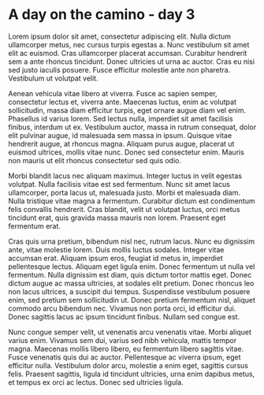 # A day on the camino - day 3

Lorem ipsum dolor sit amet, consectetur adipiscing elit. Nulla dictum ullamcorper metus, nec cursus turpis egestas a. Nunc vestibulum sit amet elit ac euismod. Cras ullamcorper placerat accumsan. Curabitur hendrerit sem a ante rhoncus tincidunt. Donec ultricies ut urna ac auctor. Cras eu nisi sed justo iaculis posuere. Fusce efficitur molestie ante non pharetra. Vestibulum ut volutpat velit.

Aenean vehicula vitae libero at viverra. Fusce ac sapien semper, consectetur lectus et, viverra ante. Maecenas luctus, enim ac volutpat sollicitudin, massa diam efficitur turpis, eget ornare augue diam vel enim. Phasellus id varius lorem. Sed lectus nulla, imperdiet sit amet facilisis finibus, interdum ut ex. Vestibulum auctor, massa in rutrum consequat, dolor elit pulvinar augue, id malesuada sem massa in ipsum. Quisque vitae hendrerit augue, at rhoncus magna. Aliquam purus augue, placerat ut euismod ultrices, mollis vitae nunc. Donec sed consectetur enim. Mauris non mauris ut elit rhoncus consectetur sed quis odio.

Morbi blandit lacus nec aliquam maximus. Integer luctus in velit egestas volutpat. Nulla facilisis vitae est sed fermentum. Nunc sit amet lacus ullamcorper, porta lacus ut, malesuada justo. Morbi et malesuada diam. Nulla tristique vitae magna a fermentum. Curabitur dictum est condimentum felis convallis hendrerit. Cras blandit, velit ut volutpat luctus, orci metus tincidunt erat, quis gravida massa mauris non lorem. Praesent eget fermentum erat.

Cras quis urna pretium, bibendum nisl nec, rutrum lacus. Nunc eu dignissim ante, vitae molestie lorem. Duis mollis luctus sodales. Integer vitae accumsan erat. Aliquam ipsum eros, feugiat id metus in, imperdiet pellentesque lectus. Aliquam eget ligula enim. Donec fermentum ut nulla vel fermentum. Nulla dignissim est diam, quis dictum tortor mattis eget. Donec dictum augue ac massa ultricies, at sodales elit pretium. Donec rhoncus leo non lacus ultrices, a suscipit dui tempus. Suspendisse vestibulum posuere enim, sed pretium sem sollicitudin ut. Donec pretium fermentum nisl, aliquet commodo arcu bibendum nec. Vivamus non porta orci, id efficitur dui. Donec sagittis lacus ac ipsum tincidunt finibus. Nullam sed congue est.

Nunc congue semper velit, ut venenatis arcu venenatis vitae. Morbi aliquet varius enim. Vivamus sem dui, varius sed nibh vehicula, mattis tempor magna. Maecenas mollis libero libero, eu fermentum libero sagittis vitae. Fusce venenatis quis dui ac auctor. Pellentesque ac viverra ipsum, eget efficitur nulla. Vestibulum dolor arcu, molestie a enim eget, sagittis cursus felis. Praesent sagittis, ligula id tincidunt ultricies, urna enim dapibus metus, et tempus ex orci ac lectus. Donec sed ultricies ligula.
